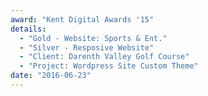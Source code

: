 ```yaml
---
award: "Kent Digital Awards '15"
details:
  - "Gold - Website: Sports & Ent."
  - "Silver - Resposive Website"
  - "Client: Darenth Valley Golf Course"
  - "Project: Wordpress Site Custom Theme"
date: "2016-06-23"
---
```

